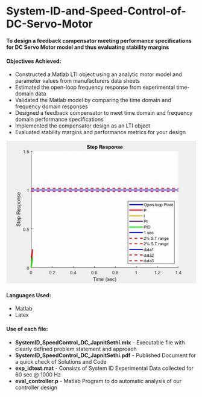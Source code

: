 # System-ID-and-Speed-Control-of-DC-Servo-Motor
**To design a feedback compensator meeting performance specifications for DC Servo Motor model and thus evaluating stability margins** 

#### Objectives Achieved: 

- Constructed a Matlab LTI object using an analytic motor model and parameter values from manufacturers data sheets
- Estimated the open-loop frequency response from experimental time-domain data
- Validated the Matlab model by comparing the time domain and frequency domain responses 
- Designed a feedback compensator to meet time domain and frequency domain performance specifications
- Implemented the compensator design as an LTI object
- Evaluated stability margins and performance metrics for your design 

![](OverallCompensatorComparison.gif)

#### Languages Used:
- Matlab
- Latex 

#### Use of each file:
- **SystemID_SpeedControl_DC_JapnitSethi.mlx** - Executable file with clearly defined problem statement and approach
- **SystemID_SpeedControl_DC_JapnitSethi.pdf** - Published Document for a quick check of Solutions and Code
- **exp_idtest.mat** - Consists of System ID Experimental Data collected for 60 sec @ 1000 Hz
- **eval_controller.p** - Matlab Program to do automatic analysis of our controller design

